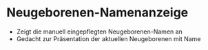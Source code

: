 # Neugeborenen-Namenanzeige
- Zeigt die manuell eingepflegten Neugeborenen-Namen an
- Gedacht zur Präsentation der aktuellen Neugeborenen mit Name
